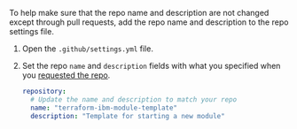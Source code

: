 To help make sure that the repo name and description are not changed except through pull requests, add the repo name and description to the repo settings file.

1.  Open the `.github/settings.yml` file.
1.  Set the repo `name` and `description` fields with what you specified when you [requested the repo](#request-a-repo).

    ```yaml
    repository:
      # Update the name and description to match your repo
      name: "terraform-ibm-module-template"
      description: "Template for starting a new module"
    ```

